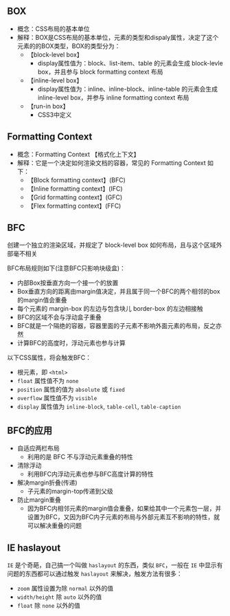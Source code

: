 ## BOX
* 概念：CSS布局的基本单位
* 解释：BOX是CSS布局的基本单位，元素的类型和dispaly属性，决定了这个元素的的BOX类型，BOX的类型分为：
	* 【block-level box】
		* display属性值为：block、list-item、table 的元素会生成 block-levle box，并且参与 block formatting context 布局
	* 【inline-level box】
		* display属性值为：inline、inline-block、inline-table 的元素会生成 inline-level box，并参与 inline formatting context 布局
	* 【run-in box】
		* CSS3中定义

## Formatting Context
* 概念：Formatting Context 【格式化上下文】
* 解释：它是一个决定如何渲染文档的容器，常见的 Formatting Context 如下：
	* 【Block formatting context】(BFC)
	* 【Inline formatting context】(IFC) 
	* 【Grid formatting context】(GFC)
	* 【Flex formatting context】(FFC)

## BFC
创建一个独立的渲染区域，并规定了 block-level box 如何布局，且与这个区域外部毫不相关

BFC布局规则如下(注意BFC只影响块级盒)：
* 内部Box按垂直方向一个接一个的放置
* Box垂直方向的距离由margin值决定，并且属于同一个BFC的两个相邻的box的margin值会重叠
* 每个元素的 margin-box 的左边与包含块儿 border-box 的左边相接触
* BFC的区域不会与浮动盒子重叠
* BFC就是一个隔绝的容器，容器里面的子元素不影响外面元素的布局，反之亦然
* 计算BFC的高度时，浮动元素也参与计算

以下CSS属性，将会触发BFC：
* 根元素，即 `<html>`
* `float` 属性值不为 `none`
* `position` 属性的值为 `absolute` 或 `fixed`
* `overflow` 属性值不为 `visible`
* `display` 属性值为 `inline-block`, `table-cell`, `table-caption`

## BFC的应用
* 自适应两栏布局
	* 利用的是 BFC 不与浮动元素重叠的特性
* 清除浮动
	* 利用BFC内浮动元素也参与BFC高度计算的特性
* 解决margin折叠(传递)
	* 子元素的margin-top传递到父级
* 防止margin重叠
	* 因为BFC内相邻元素的margin值会重叠，如果给其中一个元素包一层，并设置为BFC，又因为BFC内子元素的布局与外部元素互不影响的特性，就可以解决重叠的问题

## IE haslayout
`IE` 是个奇葩，自己搞一个叫做 `haslayout` 的东西，类似 `BFC`，一般在 `IE` 中显示有问题的东西都可以通过触发 `haslayout` 来解决，触发方法有很多：
* `zoom` 属性设置为除 `normal` 以外的值
* `width/height` 除 `auto` 以外的值
* `float` 除 `none` 以外的值

